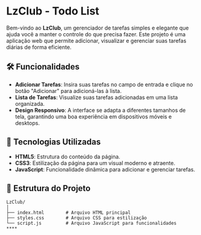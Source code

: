 # LzClub - Todo List

Bem-vindo ao **LzClub**, um gerenciador de tarefas simples e elegante que ajuda você a manter o controle do que precisa fazer. Este projeto é uma aplicação web que permite adicionar, visualizar e gerenciar suas tarefas diárias de forma eficiente.

## 🛠️ Funcionalidades

- **Adicionar Tarefas**: Insira suas tarefas no campo de entrada e clique no botão "Adicionar" para adicioná-las à lista.
- **Lista de Tarefas**: Visualize suas tarefas adicionadas em uma lista organizada.
- **Design Responsivo**: A interface se adapta a diferentes tamanhos de tela, garantindo uma boa experiência em dispositivos móveis e desktops.

## 🚀 Tecnologias Utilizadas

- **HTML5**: Estrutura do conteúdo da página.
- **CSS3**: Estilização da página para um visual moderno e atraente.
- **JavaScript**: Funcionalidade dinâmica para adicionar e gerenciar tarefas.

## 📁 Estrutura do Projeto

```plaintext
LzClub/
│
├── index.html        # Arquivo HTML principal
├── styles.css        # Arquivo CSS para estilização
└── script.js         # Arquivo JavaScript para funcionalidades
****

